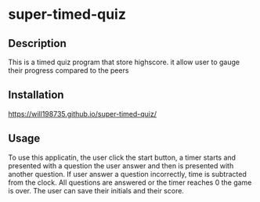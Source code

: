 # super-timed-quiz


## Description
This is a timed quiz program that store highscore.
it allow user to  gauge their progress compared to the peers

## Installation
https://will198735.github.io/super-timed-quiz/

## Usage 

To use this applicatin, the user click the start button,
a timer starts and presented with a question the user answer
and then is presented with another question.
If user answer a question incorrectly, time is subtracted from the clock.
All questions are answered or the timer reaches 0 the game is over.
The user can save their initials and their score.
